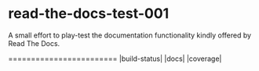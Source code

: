 # read-the-docs-test-001
A small effort to play-test the documentation functionality kindly offered by Read The Docs.

========================
|build-status| |docs| |coverage|
